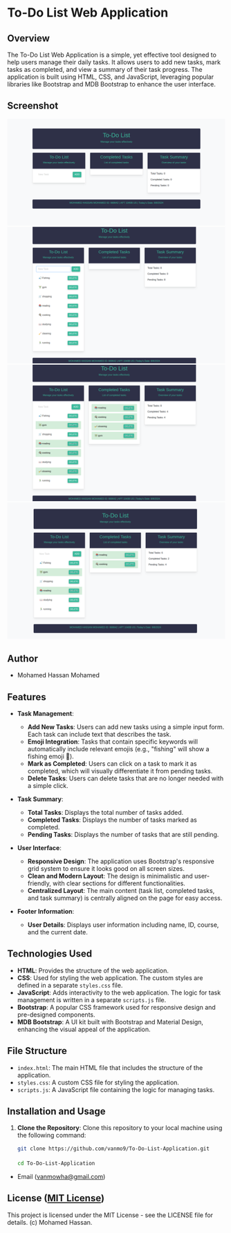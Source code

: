 # To-Do List Web Application

## Overview

The To-Do List Web Application is a simple, yet effective tool designed to help users manage their daily tasks. It allows users to add new tasks, mark tasks as completed, and view a summary of their task progress. The application is built using HTML, CSS, and JavaScript, leveraging popular libraries like Bootstrap and MDB Bootstrap to enhance the user interface.

## Screenshot

![To-Do List Screenshot](img/Screenshot1.png)
![To-Do List Screenshot](img/Screenshot2.png)
![To-Do List Screenshot](img/Screenshot3.png)
![To-Do List Screenshot](img/Screenshot4.png)



## Author 

*   Mohamed Hassan Mohamed

## Features

- **Task Management**:
  - **Add New Tasks**: Users can add new tasks using a simple input form. Each task can include text that describes the task.
  - **Emoji Integration**: Tasks that contain specific keywords will automatically include relevant emojis (e.g., "fishing" will show a fishing emoji 🎣).
  - **Mark as Completed**: Users can click on a task to mark it as completed, which will visually differentiate it from pending tasks.
  - **Delete Tasks**: Users can delete tasks that are no longer needed with a simple click.

- **Task Summary**:
  - **Total Tasks**: Displays the total number of tasks added.
  - **Completed Tasks**: Displays the number of tasks marked as completed.
  - **Pending Tasks**: Displays the number of tasks that are still pending.

- **User Interface**:
  - **Responsive Design**: The application uses Bootstrap's responsive grid system to ensure it looks good on all screen sizes.
  - **Clean and Modern Layout**: The design is minimalistic and user-friendly, with clear sections for different functionalities.
  - **Centralized Layout**: The main content (task list, completed tasks, and task summary) is centrally aligned on the page for easy access.

- **Footer Information**:
  - **User Details**: Displays user information including name, ID, course, and the current date.

## Technologies Used

- **HTML**: Provides the structure of the web application.
- **CSS**: Used for styling the web application. The custom styles are defined in a separate `styles.css` file.
- **JavaScript**: Adds interactivity to the web application. The logic for task management is written in a separate `scripts.js` file.
- **Bootstrap**: A popular CSS framework used for responsive design and pre-designed components.
- **MDB Bootstrap**: A UI kit built with Bootstrap and Material Design, enhancing the visual appeal of the application.

## File Structure


- `index.html`: The main HTML file that includes the structure of the application.
- `styles.css`: A custom CSS file for styling the application.
- `scripts.js`: A JavaScript file containing the logic for managing tasks.

## Installation and Usage

1. **Clone the Repository**: Clone this repository to your local machine using the following command:

   ```bash
   git clone https://github.com/vanmo9/To-Do-List-Application.git

   cd To-Do-List-Application

* Email (vanmowha@gmail.com)


## License ([MIT License]())
This project is licensed under the MIT License - see the LICENSE file for details. (c) Mohamed Hassan.